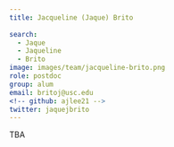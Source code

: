 ```yaml
---
title: Jacqueline (Jaque) Brito
 
search:
  - Jaque
  - Jaqueline
  - Brito
image: images/team/jacqueline-brito.png
role: postdoc
group: alum
email: britoj@usc.edu
<!-- github: ajlee21 -->
twitter: jaquejbrito
---
```


TBA
